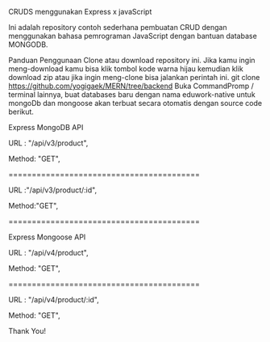CRUDS menggunakan Express x javaScript

Ini adalah repository contoh sederhana pembuatan CRUD dengan menggunakan bahasa pemrograman JavaScript dengan bantuan database MONGODB.

Panduan Penggunaan
Clone atau download repository ini. Jika kamu ingin meng-download kamu bisa klik tombol kode warna hijau kemudian klik download zip atau jika ingin meng-clone bisa jalankan perintah ini.
git clone https://github.com/yogigaek/MERN/tree/backend
Buka CommandPromp / terminal lainnya, buat databases baru dengan nama eduwork-native untuk mongoDb dan mongoose akan terbuat secara otomatis dengan source code berikut.


Express MongoDB API

URL : "/api/v3/product",

Method: "GET",


=========================================

URL :"/api/v3/product/:id",

Method:"GET",


=========================================


Express Mongoose API


URL : "/api/v4/product",

Method: "GET",


=========================================

URL : "/api/v4/product/:id",

Method: "GET",



Thank You!


